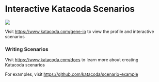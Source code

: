 # Interactive Katacoda Scenarios

[![](http://shields.katacoda.com/katacoda/gene-io/count.svg)](https://www.katacoda.com/gene-io "Get your profile on Katacoda.com")

Visit https://www.katacoda.com/gene-io to view the profile and interactive scenarios

### Writing Scenarios
Visit https://www.katacoda.com/docs to learn more about creating Katacoda scenarios

For examples, visit https://github.com/katacoda/scenario-example
